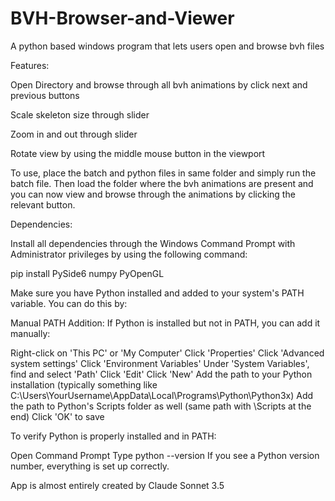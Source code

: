 # BVH-Browser-and-Viewer
A python based windows program that lets users open and browse bvh files

Features:

Open Directory and browse through all bvh animations by click next and previous buttons

Scale skeleton size through slider

Zoom in and out through slider

Rotate view by using the middle mouse button in the viewport

To use, place the batch and python files in same folder and simply run the batch file. Then load the folder where the bvh animations are present and you can now view and browse through the animations by clicking the relevant button.

Dependencies:

Install all dependencies through the Windows Command Prompt with Administrator privileges by using the following command:

pip install PySide6 numpy PyOpenGL

Make sure you have Python installed and added to your system's PATH variable. You can do this by:

Manual PATH Addition:
If Python is installed but not in PATH, you can add it manually:

Right-click on 'This PC' or 'My Computer'
Click 'Properties'
Click 'Advanced system settings'
Click 'Environment Variables'
Under 'System Variables', find and select 'Path'
Click 'Edit'
Click 'New'
Add the path to your Python installation (typically something like C:\Users\YourUsername\AppData\Local\Programs\Python\Python3x)
Add the path to Python's Scripts folder as well (same path with \Scripts at the end)
Click 'OK' to save



To verify Python is properly installed and in PATH:

Open Command Prompt
Type python --version
If you see a Python version number, everything is set up correctly.

App is almost entirely created by Claude Sonnet 3.5

